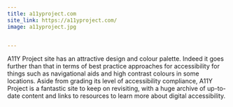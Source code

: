 ```yaml
---
title: a11yproject.com
site_link: https://a11yproject.com/
image: a11yproject.jpg


---
```


A11Y Project site has an attractive design and colour palette. Indeed it goes further than that in terms of best practice approaches for accessibility for things such as navigational aids and high contrast colours in some locations. Aside from grading its level of accessibility compliance, A11Y Project is a fantastic site to keep on revisiting, with a huge archive of up-to-date content and links to resources to learn more about digital accessibility.
